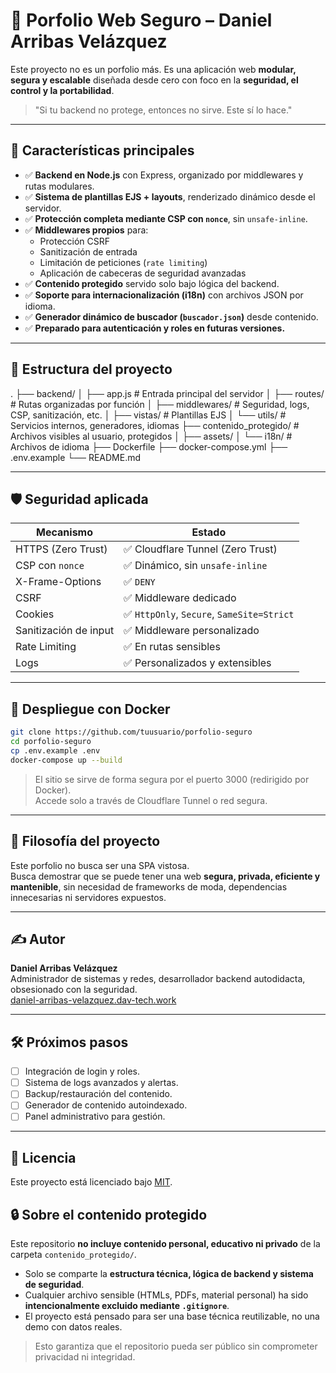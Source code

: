 # 🔐 Porfolio Web Seguro – Daniel Arribas Velázquez

Este proyecto no es un porfolio más. Es una aplicación web **modular, segura y escalable** diseñada desde cero con foco en la **seguridad, el control y la portabilidad**.

> "Si tu backend no protege, entonces no sirve. Este sí lo hace."

---

## 🚀 Características principales

- ✅ **Backend en Node.js** con Express, organizado por middlewares y rutas modulares.
- ✅ **Sistema de plantillas EJS + layouts**, renderizado dinámico desde el servidor.
- ✅ **Protección completa mediante CSP con `nonce`**, sin `unsafe-inline`.
- ✅ **Middlewares propios** para:
  - Protección CSRF
  - Sanitización de entrada
  - Limitación de peticiones (`rate limiting`)
  - Aplicación de cabeceras de seguridad avanzadas
- ✅ **Contenido protegido** servido solo bajo lógica del backend.
- ✅ **Soporte para internacionalización (i18n)** con archivos JSON por idioma.
- ✅ **Generador dinámico de buscador (`buscador.json`)** desde contenido.
- ✅ **Preparado para autenticación y roles en futuras versiones.**

---

## 🧱 Estructura del proyecto

.
├── backend/
│   ├── app.js                # Entrada principal del servidor
│   ├── routes/               # Rutas organizadas por función
│   ├── middlewares/          # Seguridad, logs, CSP, sanitización, etc.
│   ├── vistas/               # Plantillas EJS
│   └── utils/                # Servicios internos, generadores, idiomas
├── contenido_protegido/      # Archivos visibles al usuario, protegidos
│   ├── assets/
│   └── i18n/                 # Archivos de idioma
├── Dockerfile
├── docker-compose.yml
├── .env.example
└── README.md

---

## 🛡️ Seguridad aplicada

| Mecanismo             | Estado       |
|-----------------------|--------------|
| HTTPS (Zero Trust)    | ✅ Cloudflare Tunnel (Zero Trust)
| CSP con `nonce`       | ✅ Dinámico, sin `unsafe-inline`
| X-Frame-Options       | ✅ `DENY`
| CSRF                  | ✅ Middleware dedicado
| Cookies               | ✅ `HttpOnly`, `Secure`, `SameSite=Strict`
| Sanitización de input | ✅ Middleware personalizado
| Rate Limiting         | ✅ En rutas sensibles
| Logs                  | ✅ Personalizados y extensibles

---

## 🐳 Despliegue con Docker

```bash
git clone https://github.com/tuusuario/porfolio-seguro
cd porfolio-seguro
cp .env.example .env
docker-compose up --build
```

> El sitio se sirve de forma segura por el puerto 3000 (redirigido por Docker).  
> Accede solo a través de Cloudflare Tunnel o red segura.

---

## 🧠 Filosofía del proyecto

Este porfolio no busca ser una SPA vistosa.  
Busca demostrar que se puede tener una web **segura, privada, eficiente y mantenible**, sin necesidad de frameworks de moda, dependencias innecesarias ni servidores expuestos.

---

## ✍️ Autor

**Daniel Arribas Velázquez**  
Administrador de sistemas y redes, desarrollador backend autodidacta, obsesionado con la seguridad.  
[daniel-arribas-velazquez.dav-tech.work](https://daniel-arribas-velazquez.dav-tech.work/)

---

## 🛠️ Próximos pasos

- [ ] Integración de login y roles.
- [ ] Sistema de logs avanzados y alertas.
- [ ] Backup/restauración del contenido.
- [ ] Generador de contenido autoindexado.
- [ ] Panel administrativo para gestión.

---

## 📜 Licencia

Este proyecto está licenciado bajo [MIT](LICENSE).

## 🔒 Sobre el contenido protegido

Este repositorio **no incluye contenido personal, educativo ni privado** de la carpeta `contenido_protegido/`.

- Solo se comparte la **estructura técnica, lógica de backend y sistema de seguridad**.
- Cualquier archivo sensible (HTMLs, PDFs, material personal) ha sido **intencionalmente excluido mediante `.gitignore`**.
- El proyecto está pensado para ser una base técnica reutilizable, no una demo con datos reales.

> Esto garantiza que el repositorio pueda ser público sin comprometer privacidad ni integridad.
